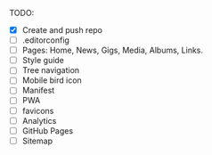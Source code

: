 TODO:

- [x] Create and push repo
- [ ] .editorconfig
- [ ] Pages: Home, News, Gigs, Media, Albums, Links.
- [ ] Style guide
- [ ] Tree navigation
- [ ] Mobile bird icon
- [ ] Manifest
- [ ] PWA
- [ ] favicons
- [ ] Analytics
- [ ] GitHub Pages
- [ ] Sitemap
